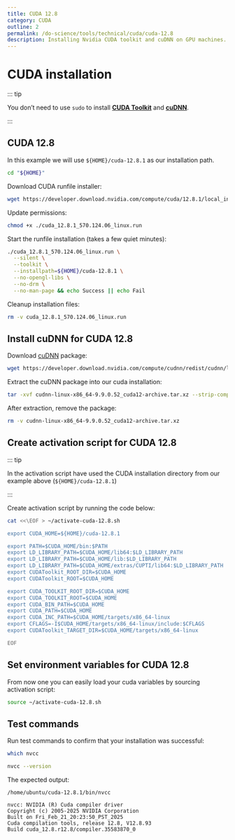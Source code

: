 ```yaml
---
title: CUDA 12.8
category: CUDA
outline: 2
permalink: /do-science/tools/technical/cuda/cuda-12.8
description: Installing Nvidia CUDA toolkit and cuDNN on GPU machines.
---
```


# CUDA installation

::: tip

You don’t need to use `sudo` to install **[CUDA Toolkit](https://docs.nvidia.com/cuda/doc/index.html)** and **[cuDNN](https://docs.nvidia.com/cudnn/index.html)**.

:::

## CUDA 12.8

In this example we will use `${HOME}/cuda-12.8.1` as our installation path.

```bash
cd "${HOME}"
```

Download CUDA runfile installer:

```bash
wget https://developer.download.nvidia.com/compute/cuda/12.8.1/local_installers/cuda_12.8.1_570.124.06_linux.run
```

Update permissions:

```bash
chmod +x ./cuda_12.8.1_570.124.06_linux.run
```

Start the runfile installation (takes a few quiet minutes):

```bash
./cuda_12.8.1_570.124.06_linux.run \
  --silent \
  --toolkit \
  --installpath=${HOME}/cuda-12.8.1 \
  --no-opengl-libs \
  --no-drm \
  --no-man-page && echo Success || echo Fail
```

Cleanup installation files:

```bash
rm -v cuda_12.8.1_570.124.06_linux.run
```

## Install cuDNN for CUDA 12.8

Download [cuDNN](https://docs.nvidia.com/cudnn/index.html) package:

<!-- https://developer.download.nvidia.com/compute/cudnn/redist/cudnn/linux-x86_64/ -->

```bash
wget https://developer.download.nvidia.com/compute/cudnn/redist/cudnn/linux-x86_64/cudnn-linux-x86_64-9.9.0.52_cuda12-archive.tar.xz
```

Extract the cuDNN package into our cuda installation:

```bash
tar -xvf cudnn-linux-x86_64-9.9.0.52_cuda12-archive.tar.xz --strip-components=1 -C ${HOME}/cuda-12.8.1 && echo Success || echo Fail
```

After extraction, remove the package:

```bash
rm -v cudnn-linux-x86_64-9.9.0.52_cuda12-archive.tar.xz
```

## Create activation script for CUDA 12.8

::: tip

In the activation script have used the CUDA installation directory from our example above (`${HOME}/cuda-12.8.1`)

:::

Create activation script by running the code below:

```bash
cat <<\EOF > ~/activate-cuda-12.8.sh

export CUDA_HOME=${HOME}/cuda-12.8.1

export PATH=$CUDA_HOME/bin:$PATH
export LD_LIBRARY_PATH=$CUDA_HOME/lib64:$LD_LIBRARY_PATH
export LD_LIBRARY_PATH=$CUDA_HOME/lib:$LD_LIBRARY_PATH
export LD_LIBRARY_PATH=$CUDA_HOME/extras/CUPTI/lib64:$LD_LIBRARY_PATH
export CUDAToolkit_ROOT_DIR=$CUDA_HOME
export CUDAToolkit_ROOT=$CUDA_HOME

export CUDA_TOOLKIT_ROOT_DIR=$CUDA_HOME
export CUDA_TOOLKIT_ROOT=$CUDA_HOME
export CUDA_BIN_PATH=$CUDA_HOME
export CUDA_PATH=$CUDA_HOME
export CUDA_INC_PATH=$CUDA_HOME/targets/x86_64-linux
export CFLAGS=-I$CUDA_HOME/targets/x86_64-linux/include:$CFLAGS
export CUDAToolkit_TARGET_DIR=$CUDA_HOME/targets/x86_64-linux

EOF

```

## Set environment variables for CUDA 12.8

From now one you can easily load your cuda variables by sourcing activation script:

```bash
source ~/activate-cuda-12.8.sh
```

## Test commands

Run test commands to confirm that your installation was successful:

```bash
which nvcc

nvcc --version
```

The expected output:

```
/home/ubuntu/cuda-12.8.1/bin/nvcc

nvcc: NVIDIA (R) Cuda compiler driver
Copyright (c) 2005-2025 NVIDIA Corporation
Built on Fri_Feb_21_20:23:50_PST_2025
Cuda compilation tools, release 12.8, V12.8.93
Build cuda_12.8.r12.8/compiler.35583870_0
```
